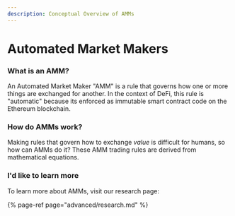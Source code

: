 ```yaml
---
description: Conceptual Overview of AMMs
---
```


# Automated Market Makers

### What is an AMM?

An Automated Market Maker "AMM" is a rule that governs how one or more things are exchanged for another. In the context of DeFi, this rule is "automatic" because its enforced as immutable smart contract code on the Ethereum blockchain.

### How do AMMs work?

Making rules that govern how to exchange _value_ is difficult for humans, so how can AMMs do it? These AMM trading rules are derived from mathematical equations.

### I'd like to learn more

To learn more about AMMs, visit our research page:

{% page-ref page="advanced/research.md" %}







